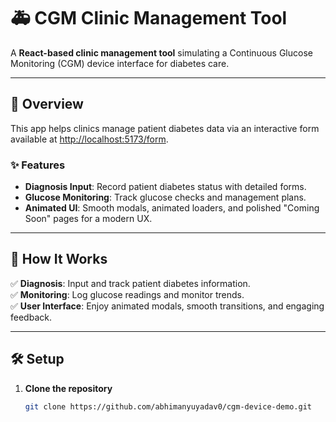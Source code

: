 # 🚑 CGM Clinic Management Tool

A **React-based clinic management tool** simulating a Continuous Glucose Monitoring (CGM) device interface for diabetes care.

---

## 📖 Overview

This app helps clinics manage patient diabetes data via an interactive form available at [http://localhost:5173/form](http://localhost:5173/form).

### ✨ Features
- **Diagnosis Input**: Record patient diabetes status with detailed forms.
- **Glucose Monitoring**: Track glucose checks and management plans.
- **Animated UI**: Smooth modals, animated loaders, and polished "Coming Soon" pages for a modern UX.

---

## 🚀 How It Works

✅ **Diagnosis**: Input and track patient diabetes information.  
✅ **Monitoring**: Log glucose readings and monitor trends.  
✅ **User Interface**: Enjoy animated modals, smooth transitions, and engaging feedback.

---

## 🛠️ Setup

1. **Clone the repository**
   ```bash
   git clone https://github.com/abhimanyuyadav0/cgm-device-demo.git
